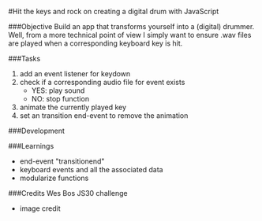 #Hit the keys and rock on
creating a digital drum with JavaScript 

###Objective 
Build an app that transforms yourself into a (digital) drummer. Well, from a more technical point of view I simply want to ensure .wav files are played when a corresponding keyboard key is hit.

###Tasks
1. add an event listener for keydown
2. check if a corresponding audio file for event exists
    - YES: play sound 
    - NO: stop function 
3. animate the currently played key
4. set an transition end-event to remove the animation 

###Development

###Learnings
- end-event "transitionend"
- keyboard events and all the associated data 
- modularize functions 

###Credits 
Wes Bos JS30 challenge 
- image credit 